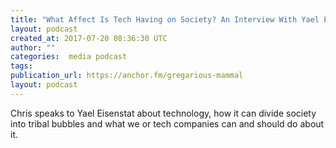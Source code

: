 ```yaml
---
title: "What Affect Is Tech Having on Society? An Interview With Yael Eisenstat"
layout: podcast
created_at: 2017-07-20 08:36:30 UTC
author: ""
categories:  media podcast
tags:
publication_url: https://anchor.fm/gregarious-mammal
layout: podcast
---
```

Chris speaks to Yael Eisenstat about technology, how it can divide society into tribal bubbles and what we or tech companies can and should do about it.